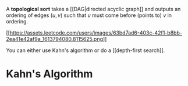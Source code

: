 A **topological sort** takes a [[DAG|directed acyclic graph]] and outputs an ordering of edges $(u, v)$ such that $u$ must come before (points to) $v$ in ordering.

[[https://assets.leetcode.com/users/images/63bd7ad6-403c-42f1-b8bb-2ea41e42af9a_1613794080.8115625.png]]

You can either use Kahn's algorithm or do a [[depth-first search]].

# Kahn's Algorithm

```python

```